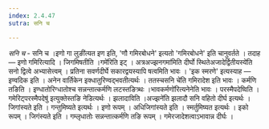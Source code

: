 ```yaml
---
index: 2.4.47
sutra: सनि च

---
```

_सनि च_ - सनि च ।इणो गा लुङी॑त्यत इण इति, 'णौ गमिरबोधने' इत्यतो 'गमिरबोधने' इति चानुवर्तते । तदाह —  इणो गमिरित्यादि । जिगमिषतीति ।गमे॑रिति इट् । अत्रअज्झनगमा॑मिति दीर्घो स्थितेअजादेर्द्वितीयस्ये॑ति सनो द्वित्वे अभ्यासेत्त्वम् । प्रतिना सवर्णदीर्घे सकारद्वयस्यापि षत्वमिति भावः । 'इक स्मरणे' इत्यस्याह —  इण्वदिक इति । अनेन वार्तिकेन इक्धातुरिण्वद्भवतीत्यर्थः । ततस्चसनि चे॑ति गमिरादेश इति भावः । कर्मणि तङिति । इण्धातोरिग्धातोश्च सन्नन्तात्कर्मणि लटस्तङित्र्थः ।भावकर्मणो॑रित्यनेनेति भावः । परस्मैपदेष्विति ।गमेरिट्परस्मैपदेषु॑ इत्युक्तेस्तङि नेडित्यर्थः । झलादाविति ।अज्झने॑ति झलादौ सनि वहितो दीर्घ इत्यर्थः । जिगांस्यते इति । गन्तुमिष्यते इत्यर्थः । इणो रूपम् । अधिजिगांस्यते इति । स्मर्तुमिष्यत इत्यर्थः । इको रूपम् । जिगंस्यते इति । गम्लृधातोः सन्नन्तात्कर्मणि तङि रूपम् । गमेरजादेशत्वाऽभावान्न दीर्घः ।